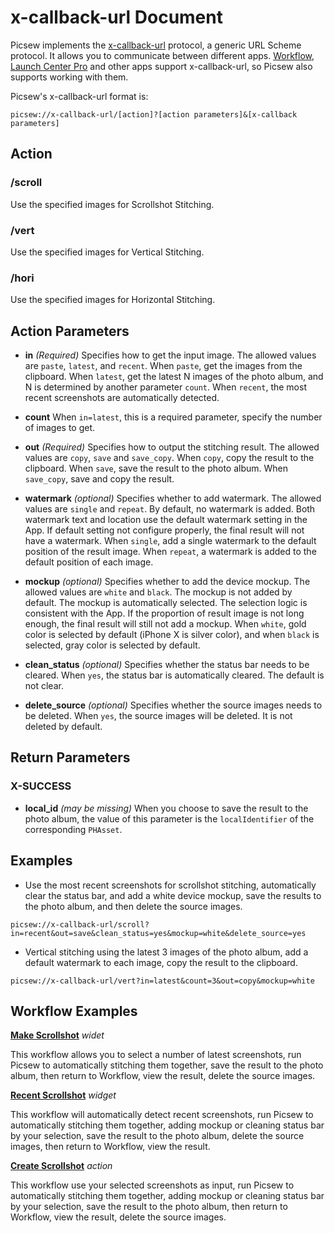 # x-callback-url Document

Picsew implements the [x-callback-url](http://x-callback-url.com/) protocol, a generic URL Scheme protocol. It allows you to communicate between different apps. [Workflow](https://workflow.is/), [Launch Center Pro](https://contrast.co/launch-center-pro/) and other apps support x-callback-url, so Picsew also supports working with them.

Picsew's x-callback-url format is:

```
picsew://x-callback-url/[action]?[action parameters]&[x-callback parameters]
```

## Action

### /scroll

Use the specified images for Scrollshot Stitching.

### /vert

Use the specified images for Vertical Stitching.

### /hori

Use the specified images for Horizontal Stitching.

## Action Parameters

- **in** *(Required)* Specifies how to get the input image. The allowed values ​​are `paste`, `latest`, and `recent`. When `paste`, get the images from the clipboard. When `latest`, get the latest N images of the photo album, and N is determined by another parameter `count`. When `recent`, the most recent screenshots are automatically detected.

- **count** When `in=latest`, this is a required parameter, specify the number of images to get.

- **out** *(Required)* Specifies how to output the stitching result. The allowed values are `copy`, `save` and `save_copy`. When `copy`, copy the result to the clipboard. When `save`, save the result to the photo album. When `save_copy`, save and copy the result.

- **watermark** *(optional)* Specifies whether to add watermark. The allowed values ​​are `single` and `repeat`. By default, no watermark is added. Both watermark text and location use the default watermark setting in the App. If default setting not configure properly, the final result will not have a watermark. When `single`, add a single watermark to the default position of the result image. When `repeat`, a watermark is added to the default position of each image.

- **mockup** *(optional)* Specifies whether to add the device mockup. The allowed values ​​are `white` and `black`. The mockup is not added by default. The mockup is automatically selected. The selection logic is consistent with the App. If the proportion of result image is not long enough, the final result will still not add a mockup. When `white`, gold color is selected by default (iPhone X is silver color), and when `black` is selected, gray color is selected by default.

- **clean_status** *(optional)* Specifies whether the status bar needs to be cleared. When `yes`, the status bar is automatically cleared. The default is not clear.

- **delete_source** *(optional)* Specifies whether the source images needs to be deleted. When `yes`, the source images will be deleted. It is not deleted by default.

## Return Parameters

### X-SUCCESS

- **local_id** *(may be missing)* When you choose to save the result to the photo album, the value of this parameter is the `localIdentifier` of the corresponding `PHAsset`.

## Examples

- Use the most recent screenshots for scrollshot stitching, automatically clear the status bar, and add a white device mockup, save the results to the photo album, and then delete the source images.

```
picsew://x-callback-url/scroll?in=recent&out=save&clean_status=yes&mockup=white&delete_source=yes
```

- Vertical stitching using the latest 3 images of the photo album, add a default watermark to each image, copy the result to the clipboard.

```
picsew://x-callback-url/vert?in=latest&count=3&out=copy&mockup=white
```

## Workflow Examples

**[Make Scrollshot](https://workflow.is/workflows/e9b64bc79d854bb0a9f9531d6cab5bdd)** *widet*

This workflow allows you to select a number of latest screenshots, run Picsew to automatically stitching them together, save the result to the photo album, then return to Workflow, view the result, delete the source images.


**[Recent Scrollshot](https://workflow.is/workflows/b3084df208c34b74877471bddad84576)** *widget*

This workflow will automatically detect recent screenshots, run Picsew to automatically stitching them together, adding mockup or cleaning status bar by your selection, save the result to the photo album, delete the source images, then return to Workflow, view the result.

**[Create Scrollshot](https://workflow.is/workflows/a9c746a2306e400c914d274b5d0998bd)** *action*

This workflow use your selected screenshots as input, run Picsew to automatically stitching them together, adding mockup or cleaning status bar by your selection, save the result to the photo album, then return to Workflow, view the result, delete the source images.

